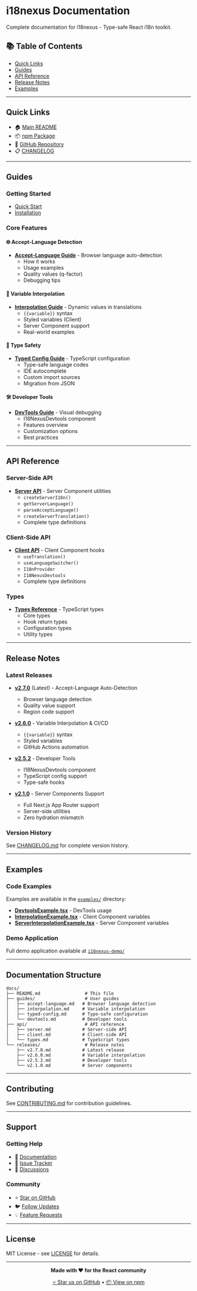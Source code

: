# i18nexus Documentation

Complete documentation for i18nexus - Type-safe React i18n toolkit.

## 📚 Table of Contents

- [Quick Links](#quick-links)
- [Guides](#guides)
- [API Reference](#api-reference)
- [Release Notes](#release-notes)
- [Examples](#examples)

---

## Quick Links

- 🏠 [Main README](../README.md)
- 📦 [npm Package](https://www.npmjs.com/package/i18nexus)
- 🐙 [GitHub Repository](https://github.com/manNomi/i18nexus)
- 📋 [CHANGELOG](../CHANGELOG.md)

---

## Guides

### Getting Started

- [Quick Start](../README.md#quick-start)
- [Installation](../README.md#installation)

### Core Features

#### 🌐 Accept-Language Detection

- **[Accept-Language Guide](./guides/accept-language.md)** - Browser language auto-detection
  - How it works
  - Usage examples
  - Quality values (q-factor)
  - Debugging tips

#### 🎨 Variable Interpolation

- **[Interpolation Guide](./guides/interpolation.md)** - Dynamic values in translations
  - `{{variable}}` syntax
  - Styled variables (Client)
  - Server Component support
  - Real-world examples

#### 🎯 Type Safety

- **[Typed Config Guide](./guides/typed-config.md)** - TypeScript configuration
  - Type-safe language codes
  - IDE autocomplete
  - Custom import sources
  - Migration from JSON

#### 🛠️ Developer Tools

- **[DevTools Guide](./guides/devtools.md)** - Visual debugging
  - I18NexusDevtools component
  - Features overview
  - Customization options
  - Best practices

---

## API Reference

### Server-Side API

- **[Server API](./api/server.md)** - Server Component utilities
  - `createServerI18n()`
  - `getServerLanguage()`
  - `parseAcceptLanguage()`
  - `createServerTranslation()`
  - Complete type definitions

### Client-Side API

- **[Client API](./api/client.md)** - Client Component hooks
  - `useTranslation()`
  - `useLanguageSwitcher()`
  - `I18nProvider`
  - `I18NexusDevtools`
  - Complete type definitions

### Types

- **[Types Reference](./api/types.md)** - TypeScript types
  - Core types
  - Hook return types
  - Configuration types
  - Utility types

---

## Release Notes

### Latest Releases

- **[v2.7.0](./releases/v2.7.0.md)** (Latest) - Accept-Language Auto-Detection
  - Browser language detection
  - Quality value support
  - Region code support

- **[v2.6.0](./releases/v2.6.0.md)** - Variable Interpolation & CI/CD
  - `{{variable}}` syntax
  - Styled variables
  - GitHub Actions automation

- **[v2.5.2](./releases/v2.5.2.md)** - Developer Tools
  - I18NexusDevtools component
  - TypeScript config support
  - Type-safe hooks

- **[v2.1.0](./releases/v2.1.0.md)** - Server Components Support
  - Full Next.js App Router support
  - Server-side utilities
  - Zero hydration mismatch

### Version History

See [CHANGELOG.md](../CHANGELOG.md) for complete version history.

---

## Examples

### Code Examples

Examples are available in the [`examples/`](../examples/) directory:

- **[DevtoolsExample.tsx](../examples/DevtoolsExample.tsx)** - DevTools usage
- **[InterpolationExample.tsx](../examples/InterpolationExample.tsx)** - Client Component variables
- **[ServerInterpolationExample.tsx](../examples/ServerInterpolationExample.tsx)** - Server Component variables

### Demo Application

Full demo application available at [`i18nexus-demo/`](../../i18nexus-demo/)

---

## Documentation Structure

```
docs/
├── README.md                 # This file
├── guides/                   # User guides
│   ├── accept-language.md   # Browser language detection
│   ├── interpolation.md     # Variable interpolation
│   ├── typed-config.md      # Type-safe configuration
│   └── devtools.md          # Developer tools
├── api/                      # API reference
│   ├── server.md            # Server-side API
│   ├── client.md            # Client-side API
│   └── types.md             # TypeScript types
└── releases/                 # Release notes
    ├── v2.7.0.md            # Latest release
    ├── v2.6.0.md            # Variable interpolation
    ├── v2.5.2.md            # Developer tools
    └── v2.1.0.md            # Server components
```

---

## Contributing

See [CONTRIBUTING.md](../CONTRIBUTING.md) for contribution guidelines.

---

## Support

### Getting Help

- 📖 [Documentation](https://github.com/manNomi/i18nexus/tree/main/packages/i18nexus/docs)
- 🐛 [Issue Tracker](https://github.com/manNomi/i18nexus/issues)
- 💬 [Discussions](https://github.com/manNomi/i18nexus/discussions)

### Community

- ⭐ [Star on GitHub](https://github.com/manNomi/i18nexus)
- 🐦 [Follow Updates](#)
- 💡 [Feature Requests](https://github.com/manNomi/i18nexus/issues/new)

---

## License

MIT License - see [LICENSE](../LICENSE) for details.

---

<div align="center">

**Made with ❤️ for the React community**

[⭐ Star us on GitHub](https://github.com/manNomi/i18nexus) • [📦 View on npm](https://www.npmjs.com/package/i18nexus)

</div>
